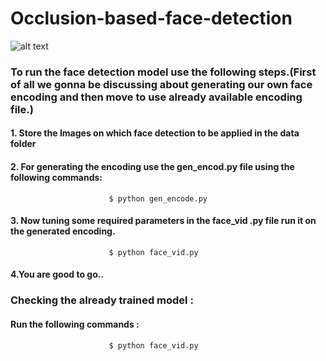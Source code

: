 # Occlusion-based-face-detection
![alt text](https://cdn.datafloq.com/cache/blog_pictures/878x531/face-detection-with-intel-distribution-for-python.png)
### To run the face detection model use the following steps.(First of all we gonna be discussing about generating our own face encoding and then move to use already available encoding file.) 
#### 1. Store the Images on which face detection to be applied in the data folder
#### 2. For generating the encoding use the gen_encod.py file using the following commands:
                          $ python gen_encode.py
#### 3. Now tuning some required parameters in the face_vid .py file run it on the generated encoding.
                          $ python face_vid.py
#### 4.You are good to go..
### Checking the already trained model :
#### Run the following commands :
                          $ python face_vid.py
                          
